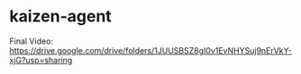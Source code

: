# kaizen-agent

Final Video: https://drive.google.com/drive/folders/1JUUSBSZ8gI0v1EvNHYSuj9nErVkY-xjG?usp=sharing
